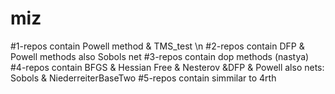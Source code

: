 # miz
#1-repos contain Powell method & TMS_test \n
#2-repos contain DFP & Powell methods also Sobols net 
#3-repos contain dop methods (nastya)
#4-repos contain BFGS & Hessian Free & Nesterov &DFP & Powell also nets: Sobols & NiederreiterBaseTwo
#5-repos contain simmilar to 4rth
